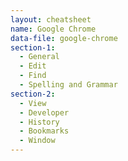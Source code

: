 ```yaml
---
layout: cheatsheet
name: Google Chrome
data-file: google-chrome
section-1:
  - General
  - Edit
  - Find
  - Spelling and Grammar
section-2:
  - View
  - Developer
  - History
  - Bookmarks
  - Window
---
```

